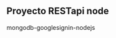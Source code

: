 ## Proyecto RESTapi node ##
mongodb-googlesignin-nodejs

                                                               